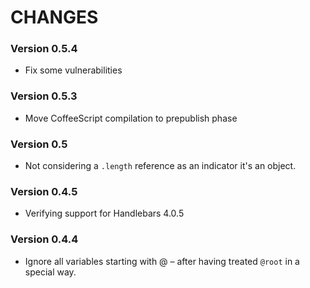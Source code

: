 # CHANGES

### Version 0.5.4

* Fix some vulnerabilities

### Version 0.5.3

* Move CoffeeScript compilation to prepublish phase

### Version 0.5

* Not considering a `.length` reference as an indicator it's an object.

### Version 0.4.5

* Verifying support for Handlebars 4.0.5

### Version 0.4.4

* Ignore all variables starting with @ – after having treated `@root` in a special way.
